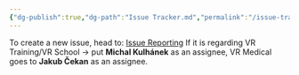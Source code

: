 ```yaml
---
{"dg-publish":true,"dg-path":"Issue Tracker.md","permalink":"/issue-tracker/","noteIcon":"3"}
---
```


To create a new issue, head to: [Issue Reporting](https://gitlab.cie-group.cz/vr-framework/vrframework3.0/-/issues/new?issuable_template=default_issue)
If it is regarding VR Training/VR School -> put **Michal Kulhánek** as an assignee, VR Medical goes to **Jakub Čekan** as an assignee.

